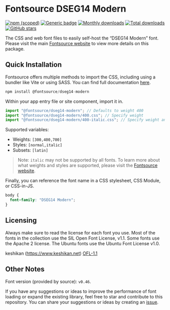 # Fontsource DSEG14 Modern

[![npm (scoped)](https://img.shields.io/npm/v/@fontsource/dseg14-modern?color=brightgreen)](https://www.npmjs.com/package/@fontsource/dseg14-modern) [![Generic badge](https://img.shields.io/badge/fontsource-passing-brightgreen)](https://github.com/fontsource/fontsource) [![Monthly downloads](https://badgen.net/npm/dm/@fontsource/dseg14-modern)](https://github.com/fontsource/fontsource) [![Total downloads](https://badgen.net/npm/dt/@fontsource/dseg14-modern)](https://github.com/fontsource/fontsource) [![GitHub stars](https://img.shields.io/github/stars/fontsource/fontsource.svg?style=social&label=Star)](https://github.com/fontsource/fontsource/stargazers)

The CSS and web font files to easily self-host the “DSEG14 Modern” font. Please visit the main [Fontsource website](https://fontsource.org/fonts/dseg14-modern) to view more details on this package.

## Quick Installation

Fontsource offers multiple methods to import the CSS, including using a bundler like Vite or using SASS. You can find full documentation [here](https://fontsource.org/docs/getting-started/introduction).

```javascript
npm install @fontsource/dseg14-modern
```

Within your app entry file or site component, import it in.

```javascript
import "@fontsource/dseg14-modern"; // Defaults to weight 400
import "@fontsource/dseg14-modern/400.css"; // Specify weight
import "@fontsource/dseg14-modern/400-italic.css"; // Specify weight and style
```

Supported variables:
- Weights: `[300,400,700]`
- Styles: `[normal,italic]`
- Subsets: `[latin]`

> Note: `italic` may not be supported by all fonts. To learn more about what weights and styles are supported, please visit the [Fontsource website](https://fontsource.org/fonts/dseg14-modern).

Finally, you can reference the font name in a CSS stylesheet, CSS Module, or CSS-in-JS.

```css
body {
  font-family: "DSEG14 Modern";
}
```

## Licensing
Always make sure to read the license for each font you use. Most of the fonts in the collection use the SIL Open Font License, v1.1. Some fonts use the Apache 2 license. The Ubuntu fonts use the Ubuntu Font License v1.0.

keshikan (https://www.keshikan.net)
[OFL-1.1](https://github.com/keshikan/DSEG/blob/master/DSEG-LICENSE.txt)

## Other Notes
Font version (provided by source): `v0.46`.

If you have any suggestions or ideas to improve the performance of font loading or expand the existing library, feel free to star and contribute to this repository. You can share your suggestions or ideas by creating an [issue](https://github.com/fontsource/fontsource/issues).